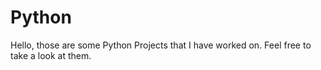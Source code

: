 # Python
Hello, those are some Python Projects that I have worked on.
Feel free to take a look at them.


